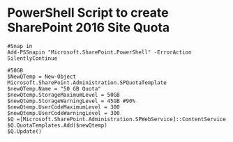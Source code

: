 # PowerShell Script to create SharePoint 2016 Site Quota 

    #Snap in
    Add-PSSnapin "Microsoft.SharePoint.PowerShell" -ErrorAction SilentlyContinue

    #50GB
    $NewQTemp = New-Object Microsoft.SharePoint.Administration.SPQuotaTemplate 
    $newQTemp.Name = "50 GB Quota" 
    $newQtemp.StorageMaximumLevel = 50GB 
    $newQtemp.StorageWarningLevel = 45GB #90%
    $newQtemp.UserCodeMaximumLevel = 300 
    $newQtemp.UserCodeWarningLevel = 300 
    $Q =[Microsoft.SharePoint.Administration.SPWebService]::ContentService 
    $Q.QuotaTemplates.Add($newQtemp) 
    $Q.Update()
